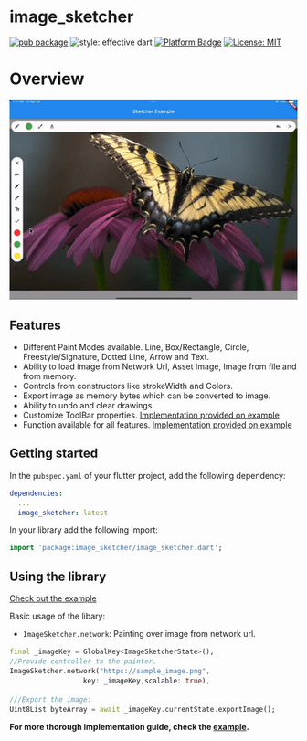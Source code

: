# image_sketcher

[![pub package](https://img.shields.io/pub/v/image_painter.svg)](https://pub.dev/packages/image_sketcher)
![style: effective dart](https://img.shields.io/badge/style-effective_dart-40c4ff.svg)
[![Platform Badge](https://img.shields.io/badge/platform-android%20|%20ios%20-green.svg)](https://pub.dev/packages/image_sketcher)
[![License: MIT](https://img.shields.io/badge/License-MIT-yellow.svg)](https://opensource.org/licenses/MIT)

# Overview
![demo!](https://raw.githubusercontent.com/freshcodestechnology/image_sketcher/master/preview/preview.gif)

## Features

- Different Paint Modes available. Line, Box/Rectangle, Circle, Freestyle/Signature, Dotted Line, Arrow and Text.
- Ability to load image from Network Url, Asset Image, Image from file and from memory.
- Controls from constructors like strokeWidth and Colors.
- Export image as memory bytes which can be converted to image.
- Ability to undo and clear drawings.
- Customize ToolBar properties. [Implementation provided on example](./example)
- Function available for all features. [Implementation provided on example](./example)


## Getting started

In the `pubspec.yaml` of your flutter project, add the following dependency:

```yaml
dependencies:
  ...
  image_sketcher: latest
```


In your library add the following import:

```dart
import 'package:image_sketcher/image_sketcher.dart';
```

## Using the library

[Check out the example](./example)

Basic usage of the libary:

- `ImageSketcher.network`: Painting over image from network url.

```dart
final _imageKey = GlobalKey<ImageSketcherState>();
//Provide controller to the painter.
ImageSketcher.network("https://sample_image.png",
                  key: _imageKey,scalable: true),

///Export the image:
Uint8List byteArray = await _imageKey.currentState.exportImage();
```
**For more thorough implementation guide, check the [example](./example).**